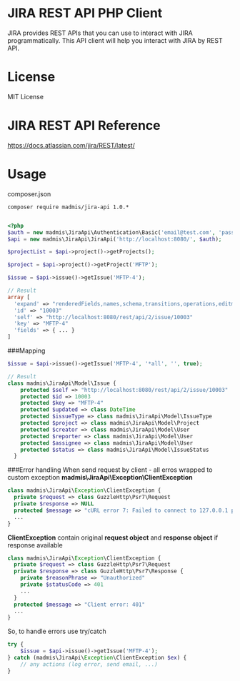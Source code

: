 # JIRA REST API PHP Client

JIRA provides REST APIs that you can use to interact with JIRA programmatically.
This API client will help you interact with JIRA by REST API. 
 

# License

MIT License

# JIRA REST API Reference

https://docs.atlassian.com/jira/REST/latest/

# Usage

composer.json

```
composer require madmis/jira-api 1.0.*
```

````php

<?php
$auth = new madmis\JiraApi\Authentication\Basic('email@test.com', 'password');
$api = new madmis\JiraApi\JiraApi('http://localhost:8080/', $auth);

$projectList = $api->project()->getProjects();

$project = $api->project()->getProject('MFTP');

$issue = $api->issue()->getIssue('MFTP-4');

// Result
array [
  'expand' => "renderedFields,names,schema,transitions,operations,editmeta,changelog"
  'id' => "10003"
  'self' => "http://localhost:8080/rest/api/2/issue/10003"
  'key' => "MFTP-4"
  'fields' => { ... }
]

````

###Mapping
````php
$issue = $api->issue()->getIssue('MFTP-4', '*all', '', true);

// Result
class madmis\JiraApi\Model\Issue {
    protected $self => "http://localhost:8080/rest/api/2/issue/10003"
    protected $id => 10003
    protected $key => "MFTP-4"
    protected $updated => class DateTime
    protected $issueType => class madmis\JiraApi\Model\IssueType
    protected $project => class madmis\JiraApi\Model\Project
    protected $creator => class madmis\JiraApi\Model\User
    protected $reporter => class madmis\JiraApi\Model\User
    protected $assignee => class madmis\JiraApi\Model\User
    protected $status => class madmis\JiraApi\Model\IssueStatus
  }

````
###Error handling
When send request by client - all erros wrapped to custom exception **madmis\JiraApi\Exception\ClientException**  

````php
class madmis\JiraApi\Exception\ClientException {
  private $request => class GuzzleHttp\Psr7\Request
  private $response => NULL
  protected $message => "cURL error 7: Failed to connect to 127.0.0.1 port 8080: Connection refused (see http://curl.haxx.se/libcurl/c/libcurl-errors.html)"
  ...
}
````

**ClientException** contain original **request object** and **response object** if response available
 
````php
class madmis\JiraApi\Exception\ClientException {
  private $request => class GuzzleHttp\Psr7\Request 
  private $response => class GuzzleHttp\Psr7\Response {
    private $reasonPhrase => "Unauthorized"
    private $statusCode => 401
    ...
  }
  protected $message => "Client error: 401"
  ...  
}
````

So, to handle errors use try/catch

````php
try {
    $issue = $api->issue()->getIssue('MFTP-4');
} catch (madmis\JiraApi\Exception\ClientException $ex) {
    // any actions (log error, send email, ...) 
}
````
